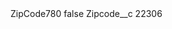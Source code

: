 <?xml version="1.0" encoding="UTF-8"?>
<CustomMetadata xmlns="http://soap.sforce.com/2006/04/metadata" xmlns:xsi="http://www.w3.org/2001/XMLSchema-instance" xmlns:xsd="http://www.w3.org/2001/XMLSchema">
    <label>ZipCode780</label>
    <protected>false</protected>
    <values>
        <field>Zipcode__c</field>
        <value xsi:type="xsd:string">22306</value>
    </values>
</CustomMetadata>
